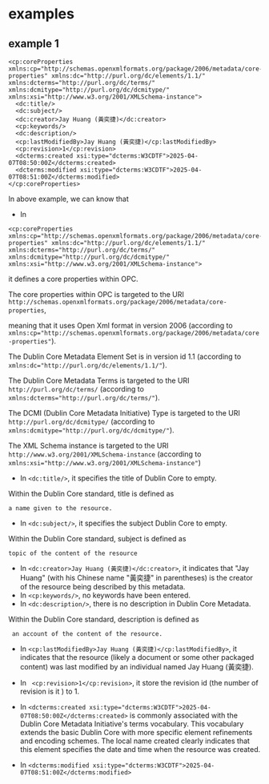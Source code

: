 # examples
## example 1
```
<cp:coreProperties xmlns:cp="http://schemas.openxmlformats.org/package/2006/metadata/core-properties" xmlns:dc="http://purl.org/dc/elements/1.1/" xmlns:dcterms="http://purl.org/dc/terms/" xmlns:dcmitype="http://purl.org/dc/dcmitype/" xmlns:xsi="http://www.w3.org/2001/XMLSchema-instance">
  <dc:title/>
  <dc:subject/>
  <dc:creator>Jay Huang (黃奕捷)</dc:creator>
  <cp:keywords/>
  <dc:description/>
  <cp:lastModifiedBy>Jay Huang (黃奕捷)</cp:lastModifiedBy>
  <cp:revision>1</cp:revision>
  <dcterms:created xsi:type="dcterms:W3CDTF">2025-04-07T08:50:00Z</dcterms:created>
  <dcterms:modified xsi:type="dcterms:W3CDTF">2025-04-07T08:51:00Z</dcterms:modified>
</cp:coreProperties>
```

In above example, we can know that

+ In

```
<cp:coreProperties xmlns:cp="http://schemas.openxmlformats.org/package/2006/metadata/core-properties" xmlns:dc="http://purl.org/dc/elements/1.1/" xmlns:dcterms="http://purl.org/dc/terms/" xmlns:dcmitype="http://purl.org/dc/dcmitype/" xmlns:xsi="http://www.w3.org/2001/XMLSchema-instance">
```

it defines a core properties within OPC.

The core properties within OPC is targeted to the URI `http://schemas.openxmlformats.org/package/2006/metadata/core-properties`, 

meaning that it uses Open Xml format in version 2006 (according to `xmlns:cp="http://schemas.openxmlformats.org/package/2006/metadata/core-properties"`).

The Dublin Core Metadata Element Set is in version id 1.1 (according to `xmlns:dc="http://purl.org/dc/elements/1.1/"`).

The Dublin Core Metadata Terms is targeted to the URI `http://purl.org/dc/terms/` (according to `xmlns:dcterms="http://purl.org/dc/terms/"`).

The DCMI (Dublin Core Metadata Initiative) Type is targeted to the URI `http://purl.org/dc/dcmitype/` (according to `xmlns:dcmitype="http://purl.org/dc/dcmitype/"`).

The XML Schema instance is targeted to the URI `http://www.w3.org/2001/XMLSchema-instance` (according to `xmlns:xsi="http://www.w3.org/2001/XMLSchema-instance"`)

+ In `<dc:title/>`, it specifies the title of Dublin Core to empty.

Within the Dublin Core standard, title is defined as

```
a name given to the resource.
```

+ In `<dc:subject/>`, it specifies the subject Dublin Core to empty.

Within the Dublin Core standard, subject is defined as

```
topic of the content of the resource
```

+ In `<dc:creator>Jay Huang (黃奕捷)</dc:creator>`, it indicates that "Jay Huang" (with his Chinese name "黃奕捷" in parentheses) is the creator of the resource being described by this metadata.
+ In `<cp:keywords/>`, no keywords have been entered.
+ In `<dc:description/>`, there is no description in Dublin Core Metadata.

Within the Dublin Core standard, description is defined as

```
 an account of the content of the resource.
```

+ In `<cp:lastModifiedBy>Jay Huang (黃奕捷)</cp:lastModifiedBy>`, it indicates that the resource (likely a document or some other packaged content) was last modified by an individual named Jay Huang (黃奕捷).
+ In ` <cp:revision>1</cp:revision>`, it store the revision id (the number of revision is it ) to 1.
+ In `<dcterms:created xsi:type="dcterms:W3CDTF">2025-04-07T08:50:00Z</dcterms:created>`
is commonly associated with the Dublin Core Metadata Initiative's terms vocabulary. This vocabulary extends the basic Dublin Core with more specific element refinements and encoding schemes. The local name created clearly indicates that this element specifies the date and time when the resource was created.

+ In `<dcterms:modified xsi:type="dcterms:W3CDTF">2025-04-07T08:51:00Z</dcterms:modified>`    
